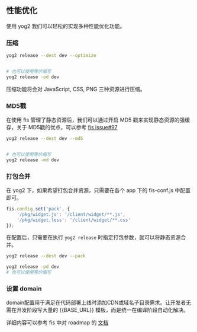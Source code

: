 ---
---

## 性能优化

使用 yog2 我们可以轻松的实现多种性能优化功能。

### 压缩

```bash
yog2 release --dest dev --optimize


# 也可以使用等价缩写
yog2 release -od dev
```

压缩功能将会对 JavaScript, CSS, PNG 三种资源进行压缩。

### MD5戳

在使用 fis 管理了静态资源后，我们可以通过开启 MD5 戳来实现静态资源的强缓存，关于 MD5戳的优点，可以参考 [fis issue#97](https://github.com/fex-team/fis/issues/97)

```bash
yog2 release --dest dev --md5


# 也可以使用等价缩写
yog2 release -md dev
```

### 打包合并

在 yog2 下，如果希望打包合并资源，只需要在各个 app 下的 fis-conf.js 中配置即可。

```javascript
fis.config.set('pack', {
    '/pkg/widget.js': '/client/widget/**.js',
    '/pkg/widget.less': '/client/widget/**.css'
});
```

在配置后，只需要在执行 `yog2 release` 时指定打包参数，就可以将静态资源合并。

```bash
yog2 release --dest dev --pack

yog2 release -pd dev
# 也可以使用等价缩写
```

### 设置 domain

domain配置用于满足在代码部署上线时添加CDN或域名子目录需求。让开发者无需在开发阶段写大量的 {{BASE_URL}} 模板，而是统一在编译阶段自动化解决。

详细内容可以参考 fis 中对 roadmap 的 [文档](http://fis.baidu.com/docs/advance/roadmap.html#域名配置)
